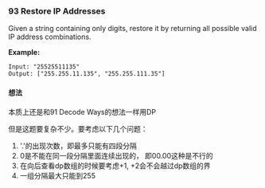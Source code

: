 ### 93 Restore IP Addresses

Given a string containing only digits, restore it by returning all possible valid IP address combinations.

**Example:**

```
Input: "25525511135"
Output: ["255.255.11.135", "255.255.111.35"]
```

#### 想法

本质上还是和91 Decode Ways的想法一样用DP

但是这题要复杂不少。要考虑以下几个问题：

1. '.'的出现次数，即最多只能有四段分隔
2. 0是不能在同一段分隔里面连续出现的， 即00.00这种是不行的
3. 在向后查看dp数组的时候要考虑+1, +2会不会越过dp数组的界
4. 一组分隔最大只能到255